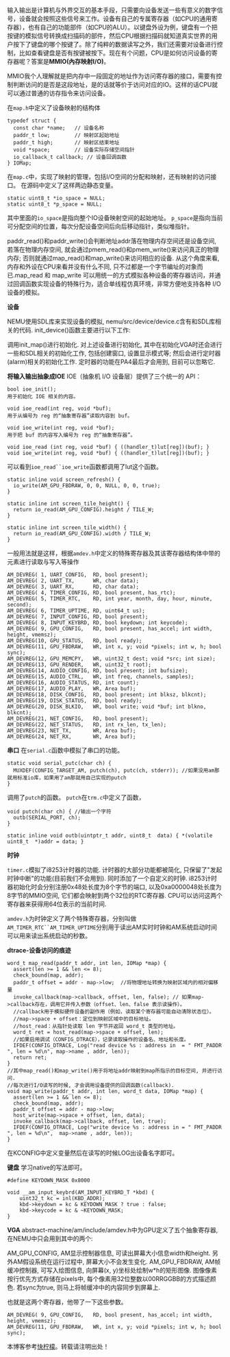 输入输出是计算机与外界交互的基本手段，只需要向设备发送一些有意义的数字信号，设备就会按照这些信号来工作。设备有自己的专属寄存器（如CPU的通用寄存器），也有自己的功能部件（如CPU的ALU）。以键盘外设为例，键盘有一个把按键的模拟信号转换成扫描码的部件，然后CPU根据扫描码就知道真实世界的用户按下了键盘的哪个按键了。除了纯粹的数据读写之外，我们还需要对设备进行控制，比如查看键盘是否有按键被按下。现在有个问题，CPU是如何访问设备的寄存器呢？答案是**MMIO(內存映射I/O)**。

MMIO我个人理解就是把内存中一段固定的地址作为访问寄存器的接口，需要有控制判断访问的是否是这段地址，是的话就等价于访问对应的IO。这样的话CPU就可以通过普通的访存指令来访问设备。

在`map.h`中定义了设备映射的结构体

```
typedef struct {
  const char *name;   // 设备名称
  paddr_t low;        // 映射区起始地址
  paddr_t high;       // 映射区结束地址
  void *space;        // 设备实际存储空间指针
  io_callback_t callback; // 设备回调函数
} IOMap;
```

在`map.c`中，实现了映射的管理，包括I/O空间的分配和映射，还有映射的访问接口。
在源码中定义了这样两边静态变量。

```
static uint8_t *io_space = NULL;
static uint8_t *p_space = NULL;
```

其中里面的`io_space`是指向整个IO设备映射空间的起始地址。
`p_space`是指向当前可分配空间的位置，每次分配设备空间后向后移动指针，类似堆指针。

paddr\_read()和paddr\_write()会判断地址addr落在物理内存空间还是设备空间, 若落在物理内存空间, 就会通过pmem\_read()和pmem\_write()来访问真正的物理内存; 否则就通过map\_read()和map\_write()来访问相应的设备. 从这个角度来看, 内存和外设在CPU来看并没有什么不同, 只不过都是一个字节编址的对象而已.map\_read 和 map\_write 可以用统一的方式模拟各种设备的寄存器访问，并通过回调函数实现设备的特殊行为，适合单线程仿真环境，非常方便地支持各种 I/O 设备的模拟。

**设备**

NEMU使用SDL库来实现设备的模拟, nemu/src/device/device.c含有和SDL库相关的代码. init\_device()函数主要进行以下工作:

调用init\_map()进行初始化.
对上述设备进行初始化, 其中在初始化VGA时还会进行一些和SDL相关的初始化工作, 包括创建窗口, 设置显示模式等;
然后会进行定时器(alarm)相关的初始化工作. 定时器的功能在PA4最后才会用到, 目前可以忽略它.

**将输入输出抽象成IOE**
IOE（抽象机 I/O 设备层）提供了三个统一的 API：

```
bool ioe_init();
用于初始化 IOE 相关的内容。

void ioe_read(int reg, void *buf);
用于从编号为 reg 的“抽象寄存器”读取内容到 buf。

void ioe_write(int reg, void *buf);
用于把 buf 的内容写入编号为 reg 的“抽象寄存器”。
```

```
void ioe_read (int reg, void *buf) { ((handler_t)lut[reg])(buf); }
void ioe_write(int reg, void *buf) { ((handler_t)lut[reg])(buf); }
```

可以看到``` ioe_read``ioe_write ```函数都调用了lut这个函数。

```
static inline void screen_refresh() {
  io_write(AM_GPU_FBDRAW, 0, 0, NULL, 0, 0, true);
}

static inline int screen_tile_height() {
  return io_read(AM_GPU_CONFIG).height / TILE_W;
}

static inline int screen_tile_width() {
  return io_read(AM_GPU_CONFIG).width / TILE_W;
}
```

一般用法就是这样，根据`amdev.h`中定义的特殊寄存器及其该寄存器结构体中带的元素进行读取与写入等操作

```
AM_DEVREG( 1, UART_CONFIG,  RD, bool present);
AM_DEVREG( 2, UART_TX,      WR, char data);
AM_DEVREG( 3, UART_RX,      RD, char data);
AM_DEVREG( 4, TIMER_CONFIG, RD, bool present, has_rtc);
AM_DEVREG( 5, TIMER_RTC,    RD, int year, month, day, hour, minute, second);
AM_DEVREG( 6, TIMER_UPTIME, RD, uint64_t us);
AM_DEVREG( 7, INPUT_CONFIG, RD, bool present);
AM_DEVREG( 8, INPUT_KEYBRD, RD, bool keydown; int keycode);
AM_DEVREG( 9, GPU_CONFIG,   RD, bool present, has_accel; int width, height, vmemsz);
AM_DEVREG(10, GPU_STATUS,   RD, bool ready);
AM_DEVREG(11, GPU_FBDRAW,   WR, int x, y; void *pixels; int w, h; bool sync);
AM_DEVREG(12, GPU_MEMCPY,   WR, uint32_t dest; void *src; int size);
AM_DEVREG(13, GPU_RENDER,   WR, uint32_t root);
AM_DEVREG(14, AUDIO_CONFIG, RD, bool present; int bufsize);
AM_DEVREG(15, AUDIO_CTRL,   WR, int freq, channels, samples);
AM_DEVREG(16, AUDIO_STATUS, RD, int count);
AM_DEVREG(17, AUDIO_PLAY,   WR, Area buf);
AM_DEVREG(18, DISK_CONFIG,  RD, bool present; int blksz, blkcnt);
AM_DEVREG(19, DISK_STATUS,  RD, bool ready);
AM_DEVREG(20, DISK_BLKIO,   WR, bool write; void *buf; int blkno, blkcnt);
AM_DEVREG(21, NET_CONFIG,   RD, bool present);
AM_DEVREG(22, NET_STATUS,   RD, int rx_len, tx_len);
AM_DEVREG(23, NET_TX,       WR, Area buf);
AM_DEVREG(24, NET_RX,       WR, Area buf);
```

**串口**
在`serial.c`函数中模拟了串口的功能。

```
static void serial_putc(char ch) {
  MUXDEF(CONFIG_TARGET_AM, putch(ch), putc(ch, stderr)); //如果没用am那就用标准io库，如果用了am那就用自己实现的putch
}
```

调用了`putch`的函数。
`putch`在`trm.c`中定义了函数，

```
void putch(char ch) { //输出一个字符
  outb(SERIAL_PORT, ch);
}
```

```
static inline void outb(uintptr_t addr, uint8_t  data) { *(volatile uint8_t  *)addr = data; }
```

**时钟**

`timer.c`模拟了i8253计时器的功能. 计时器的大部分功能都被简化, 只保留了"发起时钟中断"的功能(目前我们不会用到). 同时添加了一个自定义的时钟. i8253计时器初始化时会分别注册0x48处长度为8个字节的端口, 以及0xa0000048处长度为8字节的MMIO空间, 它们都会映射到两个32位的RTC寄存器. CPU可以访问这两个寄存器来获得用64位表示的当前时间.

`amdev.h`为时钟定义了两个特殊寄存器，分别叫做``` AM_TIMER_RTC``AM_TIMER_UPTIME ```分别用于读出AM实时时钟和AM系统启动时间可以用来读出系统启动的秒数。

**dtrace-设备访问的痕迹**

```
word_t map_read(paddr_t addr, int len, IOMap *map) {
  assert(len >= 1 && len <= 8);
  check_bound(map, addr);
  paddr_t offset = addr - map->low;  //将物理地址转换为映射区域内的相对偏移量
  invoke_callback(map->callback, offset, len, false); // 如果map->callback存在，调用它并传入参数（offset、len、false 表示读操作）。
  //callback用于模拟硬件设备的副作用（例如，读取某个寄存器可能自动清除状态位）。
  //map->space + offset：定位到映射区域中的目标地址。
  //host_read：从指针处读取 len 字节并返回 word_t 类型的地址。
  word_t ret = host_read(map->space + offset, len);
  //如果启用调试（CONFIG_DTRACE），记录读取操作的设备名、地址和长度。
  IFDEF(CONFIG_DTRACE, Log("read device %s : address in  = " FMT_PADDR ", len = %d\n", map->name , addr, len));
  return ret;
}
//其中map_read()和map_write()用于将地址addr映射到map所指示的目标空间, 并进行访问. 
//每次进行I/O读写的时候, 才会调用设备提供的回调函数(callback).
void map_write(paddr_t addr, int len, word_t data, IOMap *map) {
  assert(len >= 1 && len <= 8);
  check_bound(map, addr);
  paddr_t offset = addr - map->low;
  host_write(map->space + offset, len, data);
  invoke_callback(map->callback, offset, len, true);
  IFDEF(CONFIG_DTRACE, Log("write device %s : address in = " FMT_PADDR ", len = %d\n",  map->name , addr, len));
}
```

在KCONFIG中定义变量然后在读写的时候LOG出设备名字即可。

**键盘**
学习native的写法即可。

```
#define KEYDOWN_MASK 0x8000

void __am_input_keybrd(AM_INPUT_KEYBRD_T *kbd) {
    uint32_t kc = inl(KBD_ADDR);
    kbd->keydown = kc & KEYDOWN_MASK ? true : false;
    kbd->keycode = kc & ~KEYDOWN_MASK;
}
```

**VGA**
abstract-machine/am/include/amdev.h中为GPU定义了五个抽象寄存器, 在NEMU中只会用到其中的两个:

AM\_GPU\_CONFIG, AM显示控制器信息, 可读出屏幕大小信息width和height. 另外AM假设系统在运行过程中, 屏幕大小不会发生变化.
AM\_GPU\_FBDRAW, AM帧缓冲控制器, 可写入绘图信息, 向屏幕(x, y)坐标处绘制w\*h的矩形图像. 图像像素按行优先方式存储在pixels中, 每个像素用32位整数以00RRGGBB的方式描述颜色. 若sync为true, 则马上将帧缓冲中的内容同步到屏幕上.

也就是这两个寄存器，他带了一下这些参数。

```
AM_DEVREG( 9, GPU_CONFIG,   RD, bool present, has_accel; int width, height, vmemsz);
AM_DEVREG(11, GPU_FBDRAW,   WR, int x, y; void *pixels; int w, h; bool sync);
```

本博客参考[快柠檬](https://kuaininmeng.com)。转载请注明出处！
